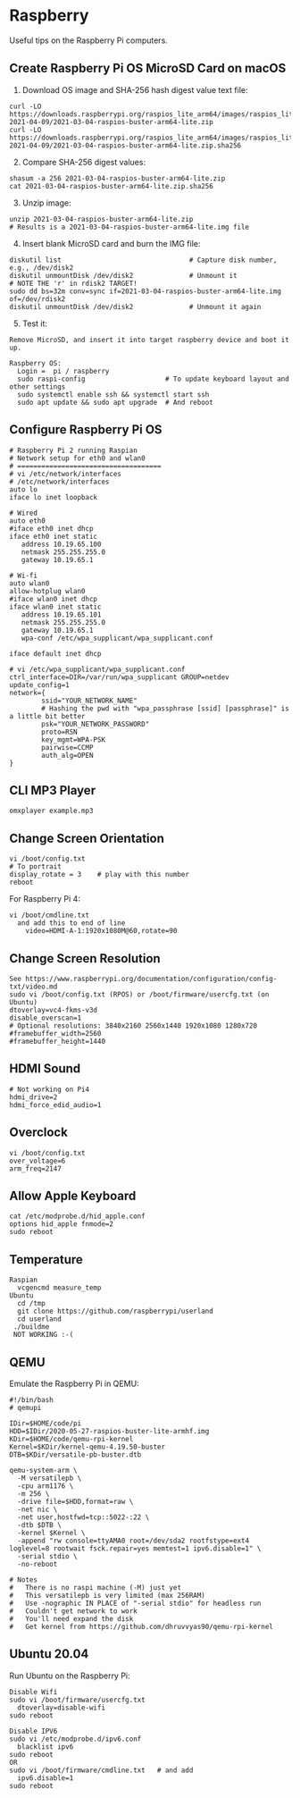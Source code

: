 # Raspberry
Useful tips on the Raspberry Pi computers.


## Create Raspberry Pi OS MicroSD Card on macOS
1. Download OS image and SHA-256 hash digest value text file: 

```
curl -LO https://downloads.raspberrypi.org/raspios_lite_arm64/images/raspios_lite_arm64-2021-04-09/2021-03-04-raspios-buster-arm64-lite.zip
curl -LO https://downloads.raspberrypi.org/raspios_lite_arm64/images/raspios_lite_arm64-2021-04-09/2021-03-04-raspios-buster-arm64-lite.zip.sha256
```

2. Compare SHA-256 digest values:  

```
shasum -a 256 2021-03-04-raspios-buster-arm64-lite.zip
cat 2021-03-04-raspios-buster-arm64-lite.zip.sha256
```

3. Unzip image: 

```
unzip 2021-03-04-raspios-buster-arm64-lite.zip
# Results is a 2021-03-04-raspios-buster-arm64-lite.img file
```

4. Insert blank MicroSD card and burn the IMG file: 

```
diskutil list                                # Capture disk number, e.g., /dev/disk2
diskutil unmountDisk /dev/disk2              # Unmount it
# NOTE THE 'r' in rdisk2 TARGET!
sudo dd bs=32m conv=sync if=2021-03-04-raspios-buster-arm64-lite.img of=/dev/rdisk2
diskutil unmountDisk /dev/disk2              # Unmount it again
```

5. Test it: 

```
Remove MicroSD, and insert it into target raspberry device and boot it up.

Raspberry OS:
  Login =  pi / raspberry
  sudo raspi-config                    # To update keyboard layout and other settings
  sudo systemctl enable ssh && systemctl start ssh
  sudo apt update && sudo apt upgrade  # And reboot
```


## Configure Raspberry Pi OS
```
# Raspberry Pi 2 running Raspian
# Network setup for eth0 and wlan0
# ====================================
# vi /etc/network/interfaces
# /etc/network/interfaces
auto lo
iface lo inet loopback

# Wired
auto eth0
#iface eth0 inet dhcp
iface eth0 inet static
   address 10.19.65.100
   netmask 255.255.255.0
   gateway 10.19.65.1

# Wi-fi
auto wlan0
allow-hotplug wlan0
#iface wlan0 inet dhcp
iface wlan0 inet static
   address 10.19.65.101
   netmask 255.255.255.0
   gateway 10.19.65.1
   wpa-conf /etc/wpa_supplicant/wpa_supplicant.conf

iface default inet dhcp

# vi /etc/wpa_supplicant/wpa_supplicant.conf
ctrl_interface=DIR=/var/run/wpa_supplicant GROUP=netdev
update_config=1
network={
        ssid="YOUR_NETWORK_NAME"
        # Hashing the pwd with "wpa_passphrase [ssid] [passphrase]" is a little bit better
        psk="YOUR_NETWORK_PASSWORD"
        proto=RSN
        key_mgmt=WPA-PSK
        pairwise=CCMP
        auth_alg=OPEN
}
```


## CLI MP3 Player
```
omxplayer example.mp3
```


## Change Screen Orientation
```
vi /boot/config.txt
# To portrait
display_rotate = 3    # play with this number
reboot
```

For Raspberry Pi 4: 

```
vi /boot/cmdline.txt
  and add this to end of line
    video=HDMI-A-1:1920x1080M@60,rotate=90
```


## Change Screen Resolution
```
See https://www.raspberrypi.org/documentation/configuration/config-txt/video.md
sudo vi /boot/config.txt (RPOS) or /boot/firmware/usercfg.txt (on Ubuntu)
dtoverlay=vc4-fkms-v3d
disable_overscan=1
# Optional resolutions: 3840x2160 2560x1440 1920x1080 1280x720
#framebuffer_width=2560
#framebuffer_height=1440
```


## HDMI Sound
```
# Not working on Pi4
hdmi_drive=2
hdmi_force_edid_audio=1
```


## Overclock
```
vi /boot/config.txt
over_voltage=6
arm_freq=2147
```


## Allow Apple Keyboard
```
cat /etc/modprobe.d/hid_apple.conf
options hid_apple fnmode=2
sudo reboot
```


## Temperature
```
Raspian
  vcgencmd measure_temp
Ubuntu
  cd /tmp
  git clone https://github.com/raspberrypi/userland
  cd userland
 ./buildme
 NOT WORKING :-(
```


## QEMU
Emulate the Raspberry Pi in QEMU: 

```
#!/bin/bash
# qemupi

IDir=$HOME/code/pi
HDD=$IDir/2020-05-27-raspios-buster-lite-armhf.img
KDir=$HOME/code/qemu-rpi-kernel
Kernel=$KDir/kernel-qemu-4.19.50-buster
DTB=$KDir/versatile-pb-buster.dtb

qemu-system-arm \
  -M versatilepb \
  -cpu arm1176 \
  -m 256 \
  -drive file=$HDD,format=raw \
  -net nic \
  -net user,hostfwd=tcp::5022-:22 \
  -dtb $DTB \
  -kernel $Kernel \
  -append "rw console=ttyAMA0 root=/dev/sda2 rootfstype=ext4 loglevel=8 rootwait fsck.repair=yes memtest=1 ipv6.disable=1" \
  -serial stdio \
  -no-reboot

# Notes
#   There is no raspi machine (-M) just yet
#   This versatilepb is very limited (max 256RAM)
#   Use -nographic IN PLACE of "-serial stdio" for headless run
#   Couldn't get network to work
#   You'll need expand the disk
#   Get kernel from https://github.com/dhruvvyas90/qemu-rpi-kernel
```


## Ubuntu 20.04
Run Ubuntu on the Raspberry Pi: 

```
Disable Wifi
sudo vi /boot/firmware/usercfg.txt
  dtoverlay=disable-wifi
sudo reboot

Disable IPV6
sudo vi /etc/modprobe.d/ipv6.conf
  blacklist ipv6
sudo reboot
OR
sudo vi /boot/firmware/cmdline.txt   # and add 
  ipv6.disable=1
sudo reboot
```

